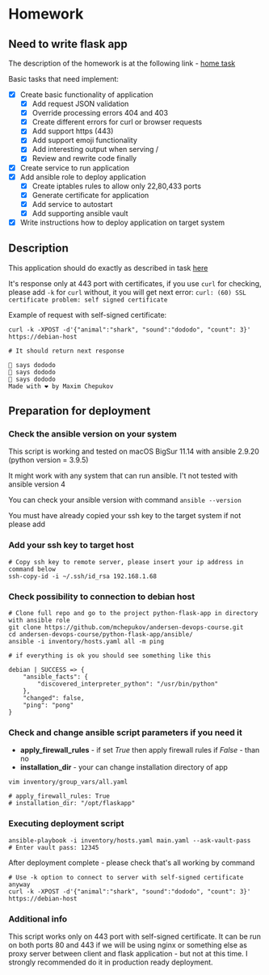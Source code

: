 # Homework

## Need to write flask app

The description of the homework is at the following link -
[home task](docs/ansible_assignment.md)

Basic tasks that need implement:

- [x] Create basic functionality of application
  - [x] Add request JSON validation
  - [x] Override processing errors 404 and 403
  - [x] Create different errors for curl or browser requests
  - [x] Add support https (443)
  - [x] Add support emoji functionality
  - [x] Add interesting output when serving /
  - [x] Review and rewrite code finally
- [x] Create service to run application
- [x] Add ansible role to deploy application
  - [x] Create iptables rules to allow only 22,80,433 ports
  - [x] Generate certificate for application
  - [x] Add service to autostart
  - [x] Add supporting ansible vault
- [x] Write instructions how to deploy application on target system

## Description

This application should do exactly as described in task [here](docs/ansible_assignment.md)

It's response only at 443 port with certificates, if you use ```curl``` for checking,
please add ```-k``` for ```curl``` without, it you will get next error:
```curl: (60) SSL certificate problem: self signed certificate```

Example of request with self-signed certificate:
```shell
curl -k -XPOST -d'{"animal":"shark", "sound":"dododo", "count": 3}' https://debian-host

# It should return next response

🦈 says dododo
🦈 says dododo
🦈 says dododo
Made with ❤️ by Maxim Chepukov
```

## Preparation for deployment

### Check the ansible version on your system
This script is working and tested on macOS BigSur 11.14 with ansible 2.9.20 (python version = 3.9.5)

It might work with any system that can run ansible.
I't not tested with ansible version 4

You can check your ansible version with command ```ansible --version```

You must have already copied your ssh key to the target system if not please add

### Add your ssh key to target host

```shell
# Copy ssh key to remote server, please insert your ip address in command below
ssh-copy-id -i ~/.ssh/id_rsa 192.168.1.68
```

### Check possibility to connection to debian host

```shell
# Clone full repo and go to the project python-flask-app in directory with ansible role
git clone https://github.com/mchepukov/andersen-devops-course.git
cd andersen-devops-course/python-flask-app/ansible/
ansible -i inventory/hosts.yaml all -m ping
```

```shell
# if everything is ok you should see something like this

debian | SUCCESS => {
    "ansible_facts": {
        "discovered_interpreter_python": "/usr/bin/python"
    },
    "changed": false,
    "ping": "pong"
}
```

### Check and change ansible script parameters if you need it

- **apply_firewall_rules** - if set *True* then apply firewall rules if *False* - than no
- **installation_dir** - your can change installation directory of app

```shell
vim inventory/group_vars/all.yaml

# apply_firewall_rules: True
# installation_dir: "/opt/flaskapp"
```

### Executing deployment script

```shell
ansible-playbook -i inventory/hosts.yaml main.yaml --ask-vault-pass
# Enter vault pass: 12345
```

After deployment complete - please check that's all working by command

```shell
# Use -k option to connect to server with self-signed certificate anyway
curl -k -XPOST -d'{"animal":"shark", "sound":"dododo", "count": 3}' https://debian-host
```

### Additional info

This script works only on 443 port with self-signed certificate. It can be run on both ports 80 and 443 if we will be using
nginx or something else as proxy server between client and flask application - but not at this time.
I strongly recommended do it in production ready deployment.



